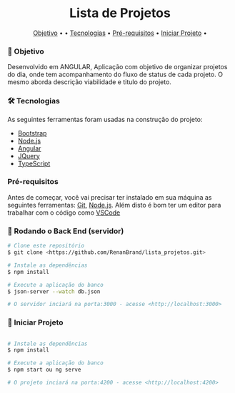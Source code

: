 <h1 align="center">
    <a>Lista de Projetos</a>
</h1>
<p align="center">
 <a href="#objetivo">Objetivo</a> • • 
 <a href="#tecnologias">Tecnologias</a> • 
 <a href="#pre-requisitos">Pré-requisitos</a> • 
 <a href="#iniciar-projeto">Iniciar Projeto</a> • 
</p>

### 🚀 Objetivo 

Desenvolvido em ANGULAR, Aplicação com objetivo de organizar projetos do dia, onde tem acompanhamento do fluxo de status de cada projeto. O mesmo aborda descrição viabilidade e titulo do projeto.

### 🛠 Tecnologias

As seguintes ferramentas foram usadas na construção do projeto:

- [Bootstrap](https://getbootstrap.com)
- [Node.js](https://nodejs.org/en/)
- [Angular](https://angular.io)
- [JQuery](https://jquery.com)
- [TypeScript](https://www.typescriptlang.org/)


### Pré-requisitos

Antes de começar, você vai precisar ter instalado em sua máquina as seguintes ferramentas:
[Git](https://git-scm.com), [Node.js](https://nodejs.org/en/). 
Além disto é bom ter um editor para trabalhar com o código como [VSCode](https://code.visualstudio.com/)

### 🎲 Rodando o Back End (servidor)

```bash
# Clone este repositório
$ git clone <https://github.com/RenanBrand/lista_projetos.git>

# Instale as dependências
$ npm install

# Execute a aplicação do banco 
$ json-server --watch db.json

# O servidor inciará na porta:3000 - acesse <http://localhost:3000>
```

### 🚀 Iniciar Projeto

```bash

# Instale as dependências
$ npm install

# Execute a aplicação do banco 
$ npm start ou ng serve

# O projeto inciará na porta:4200 - acesse <http://localhost:4200>
```
